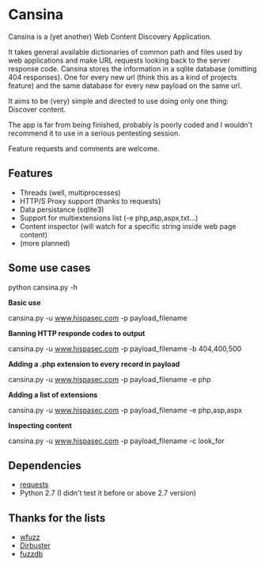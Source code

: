 Cansina
=======

Cansina is a (yet another) Web Content Discovery Application.

It takes general available dictionaries of common path and files used by web applications
and make URL requests looking back to the server response code. Cansina stores the information
in a sqlite database (omitting 404 responses). One for every new url (think this as a kind of projects feature)
and the same database for every new payload on the same url.

It aims to be (very) simple and directed to use doing only one thing: Discover content.

The app is far from being finished, probably is poorly coded and I wouldn't recommend it
to use in a serious pentesting session.

Feature requests and comments are welcome.

Features
--------

- Threads (well, multiprocesses)
- HTTP/S Proxy support (thanks to requests)
- Data persistance (sqlite3)
- Support for multiextensions list (-e php,asp,aspx,txt...)
- Content inspector (will watch for a specific string inside web page content)
- (more planned)

Some use cases
--------------

python cansina.py -h

**Basic use**

cansina.py -u www.hispasec.com -p payload_filename

**Banning HTTP responde codes to output**

cansina.py -u www.hispasec.com -p payload_filename -b 404,400,500

**Adding a .php extension to every record in payload**

cansina.py -u www.hispasec.com -p payload_filename -e php

**Adding a list of extensions**

cansina.py -u www.hispasec.com -p payload_filename -e php,asp,aspx

**Inspecting content**

cansina.py -u www.hispasec.com -p payload_filename -c look_for


Dependencies
------------

- [requests](https://github.com/kennethreitz/requests)
- Python 2.7 (I didn't test it before or above 2.7 version)

Thanks for the lists
--------------------

- [wfuzz](http://www.edge-security.com/wfuzz.php)
- [Dirbuster](https://sourceforge.net/projects/dirbuster/)
- [fuzzdb](https://code.google.com/p/fuzzdb/)


